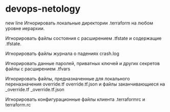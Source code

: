 # devops-netology
new line
Игнорировать локальные директории .terraform на любом уровне иерархии.

Игнорировать файлы состояния с расширением .tfstate и содержащие .tfstate.

Игнорировать файлы журнала о падениях crash.log

Игнорировать данные паролей, приватных ключей и других секретов файлы с расширением .tfvars

Игнорировать файлы, предназначенные для локального переназначения override.tf override.tf.json и файлы заканчивающиеся на _override.tf _override.tf.json

Игнорировать конфигурационные файлы клиента .terraformrc и terraform.rc


